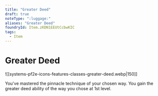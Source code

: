 ```yaml
---
title: "Greater Deed"
draft: true
noteType: ":luggage:"
aliases: "Greater Deed"
foundryId: Item.zKDN1EEUtCcbwKIC
tags:
  - Item
---
```


# Greater Deed
![[systems-pf2e-icons-features-classes-greater-deed.webp|150]]

You've mastered the pinnacle technique of your chosen way. You gain the greater deed ability of the way you chose at 1st level.
